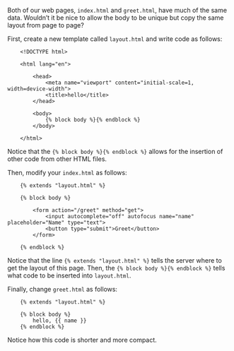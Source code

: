 Both of our web pages, `index.html` and `greet.html`, have much of the same data. Wouldn’t it be nice to allow the body to be unique but copy the same layout from page to page?

First, create a new template called `layout.html` and write code as follows:
```
    <!DOCTYPE html>
    
    <html lang="en">
    
        <head>
            <meta name="viewport" content="initial-scale=1, width=device-width">
            <title>hello</title>
        </head>
    
        <body>
            {% block body %}{% endblock %}
        </body>
    
    </html>
```

Notice that the `{% block body %}{% endblock %}` allows for the insertion of other code from other HTML files.

Then, modify your `index.html` as follows:
```
    {% extends "layout.html" %}
    
    {% block body %}
    
        <form action="/greet" method="get">
            <input autocomplete="off" autofocus name="name" placeholder="Name" type="text">
            <button type="submit">Greet</button>
        </form>
    
    {% endblock %}
```

Notice that the line `{% extends "layout.html" %}` tells the server where to get the layout of this page. Then, the `{% block body %}{% endblock %}` tells what code to be inserted into `layout.html`.

Finally, change `greet.html` as follows:
```
    {% extends "layout.html" %}
    
    {% block body %}
        hello, {{ name }}
    {% endblock %}
```

Notice how this code is shorter and more compact.